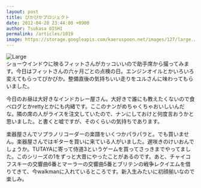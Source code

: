 ```yaml
---
layout: post
title: ぴかぴかプロジェクト
date: 2012-04-28 23:44:00 +0900
author: Tsukasa OISHI
permalink: /articles/1019
image: https://storage.googleapis.com/kaeruspoon.net/images/127/large.JPG?1335624252
---
```



![Large](https://storage.googleapis.com/kaeruspoon.net/images/127/large.JPG?1335624252)  
ショーウインドウに映るフィットさんがカッコいいので助手席から撮ってみます。今日はフィットさんの六ヶ月ごとの点検の日。エンジンオイルとかいろいろ変えてもらってぴかぴか。整備直後の気持ちいい走りをユルさんに味わってもらいました。  

今日のお昼は大好きなインドカレー屋さん。大好きで誰にも教えたくないので食べログとかrettyとかにも内緒です。ここのナンがめちゃくちゃおいしいんだな。隣の席の人がライスを注文していたので、ナンにしておけと何度言おうかと思いました。と書くと嘘ですが、そのくらいの気持ちであります。  

楽器屋さんでソプラノリコーダーの楽譜をいくつかパラパラと。でも買いません。楽器屋さんではギターを買いに来ている人がいました。遅咲きのけいおんでしょうか。TUTAYAに寄って侍道3というゲームを買ってさっきまでやってました。このシリーズの1をずっと大昔にやったことがあるのです。あと、チャイコフスキーの交響曲6番とマーラーの交響曲5番とブリテンの戦争レクイエムを借りてきて、今walkmanに入れているところです。新入生みたいに初顔揃いなので楽しみ。  


